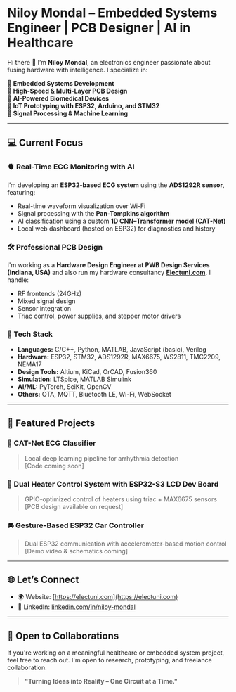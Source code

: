 #  Niloy Mondal – Embedded Systems Engineer | PCB Designer | AI in Healthcare

Hi there 👋 I’m **Niloy Mondal**, an electronics engineer passionate about fusing hardware with intelligence. I specialize in:

🎯 **Embedded Systems Development**  
🎯 **High-Speed & Multi-Layer PCB Design**  
🎯 **AI-Powered Biomedical Devices**  
🎯 **IoT Prototyping with ESP32, Arduino, and STM32**  
🎯 **Signal Processing & Machine Learning**  

---

## 💻 Current Focus

### 🫀 Real-Time ECG Monitoring with AI
I’m developing an **ESP32-based ECG system** using the **ADS1292R sensor**, featuring:
- Real-time waveform visualization over Wi-Fi
- Signal processing with the **Pan-Tompkins algorithm**
- AI classification using a custom **1D CNN–Transformer model (CAT-Net)**
- Local web dashboard (hosted on ESP32) for diagnostics and history

### 🛠️ Professional PCB Design
I'm working as a **Hardware Design Engineer at PWB Design Services (Indiana, USA)** and also run my hardware consultancy **[Electuni.com](https://electuni.com)**. I handle:
- RF frontends (24GHz)
- Mixed signal design
- Sensor integration
- Triac control, power supplies, and stepper motor drivers

### 📱 Tech Stack
- **Languages:** C/C++, Python, MATLAB, JavaScript (basic), Verilog
- **Hardware:** ESP32, STM32, ADS1292R, MAX6675, WS2811, TMC2209, NEMA17
- **Design Tools:** Altium, KiCad, OrCAD, Fusion360
- **Simulation:** LTSpice, MATLAB Simulink
- **AI/ML:** PyTorch, SciKit, OpenCV
- **Others:** OTA, MQTT, Bluetooth LE, Wi-Fi, WebSocket

---

## 📂 Featured Projects

### 🧠 CAT-Net ECG Classifier
> Local deep learning pipeline for arrhythmia detection  
[Code coming soon]

### 🔧 Dual Heater Control System with ESP32-S3 LCD Dev Board  
> GPIO-optimized control of heaters using triac + MAX6675 sensors  
[PCB design available on request]

### 🚘 Gesture-Based ESP32 Car Controller  
> Dual ESP32 communication with accelerometer-based motion control  
[Demo video & schematics coming]

---

## 🌐 Let’s Connect

- 🌍 Website: [https://electuni.com](https://electuni.com)
- 💼 LinkedIn: [linkedin.com/in/niloy-mondal](https://bd.linkedin.com/in/niloy-mondal)


---

## 🤝 Open to Collaborations

If you're working on a meaningful healthcare or embedded system project, feel free to reach out. I'm open to research, prototyping, and freelance collaboration.

> **"Turning Ideas into Reality – One Circuit at a Time."**
